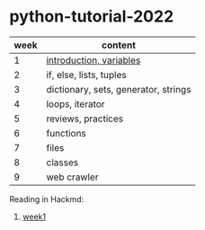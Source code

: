 # python-tutorial-2022


| week  |                content                  |
|-------|-----------------------------------------|
|   1   |   [introduction, variables](week1/introduction.md)               |
|   2   |   if, else, lists, tuples               |
|   3   |   dictionary, sets, generator, strings  |
|   4   |   loops, iterator                       |
|   5   |   reviews, practices                    |
|   6   |   functions                             |
|   7   |   files                                 |
|   8   |   classes                               |
|   9   |   web crawler                           |


Reading in Hackmd:
 
1. [week1](https://hackmd.io/GmAcWhkORLaYtNVVz-fiew?view)
